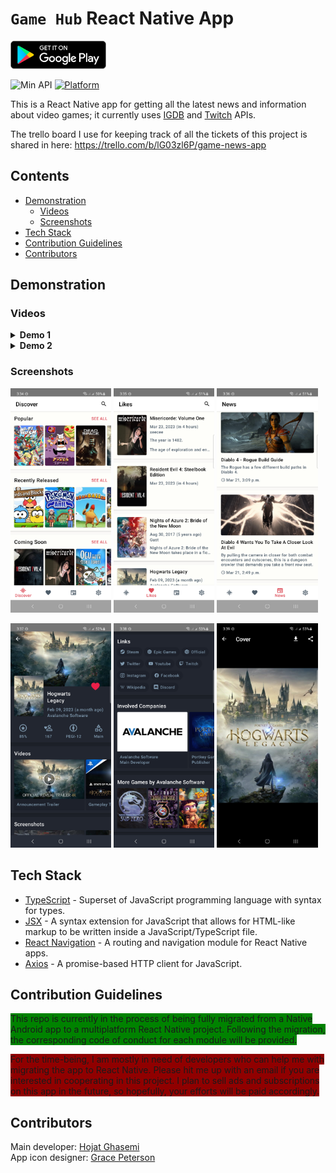 # `Game Hub` React Native App

<a href='https://play.google.com/store/apps/details?id=ca.on.hojat.gamenews'><img src='./docs/button-google-play.svg' alt='Get it on Google Play' height='45' /></a>

![Min API](https://img.shields.io/badge/API-21%2B-orange.svg?style=flat)
[![Platform](https://img.shields.io/badge/platform-Android-green.svg)](http://developer.android.com/index.html)

This is a React Native app for getting all the latest news and information about
video games; it currently uses <a href="https://www.igdb.com/">IGDB</a>
and <a href="https://dev.twitch.tv/">Twitch</a> APIs.

The trello board I use for keeping track of all the tickets of this project is shared in here:
https://trello.com/b/lG03zl6P/game-news-app

## Contents

* [Demonstration](#demonstration)
    * [Videos](#videos)
    * [Screenshots](#screenshots)
* [Tech Stack](#tech-stack)
* [Contribution Guidelines](#contribution-guidelines)
* [Contributors](#Contributors)

## Demonstration

### Videos

<details>
<summary><b>Demo 1</b></summary>


https://user-images.githubusercontent.com/8706521/227368120-95590cee-d832-4426-a7e1-4b3fa4e10c3a.mp4
</details>
<details>
<summary><b>Demo 2</b></summary>


https://user-images.githubusercontent.com/8706521/227369894-81f89cab-8d60-428d-9583-5370024957fd.mp4
</details>

### Screenshots

<p>
<img src="docs/screenshot1.png" width="32%"/>
<img src="docs/screenshot2.png" width="32%"/>
<img src="docs/screenshot3.png" width="32%"/>
</p>
<p>
<img src="docs/screenshot4.png" width="32%"/>
<img src="docs/screenshot5.png" width="32%"/>
<img src="docs/screenshot6.png" width="32%"/>
</p>

## Tech Stack

- [TypeScript](https://www.typescriptlang.org/) - Superset of JavaScript programming language with syntax for types.
- [JSX](https://react.dev/learn/writing-markup-with-jsx) - A syntax extension for JavaScript that allows for HTML-like
  markup to be written inside a JavaScript/TypeScript file.
- [React Navigation](https://reactnavigation.org/) - A routing and navigation module for React Native apps.
- [Axios](https://axios-http.com/docs/intro) - A promise-based HTTP client for JavaScript.

## Contribution Guidelines

<span style="background-color: #008200">This repo is currently in the process of being fully migrated from a Native
Android app to a multiplatform React Native
project. Following the migration, the corresponding code of conduct for each module will be
provided.<br/></span>

<span style="background-color: #900000">For the time-being, I am mostly in need of developers who can help me with
migrating the app to React Native. Please hit
me
up with an email if you are interested in cooperating in this project. I plan to sell ads and subscriptions on this app
in the future, so hopefully, your efforts will be paid accordingly.<br/></span>

## Contributors

Main developer: [Hojat Ghasemi](mailto:hojat72elect@gmail.com)
<br/>
App icon designer: [Grace Peterson](mailto:gracepeterson2@outlook.com)


